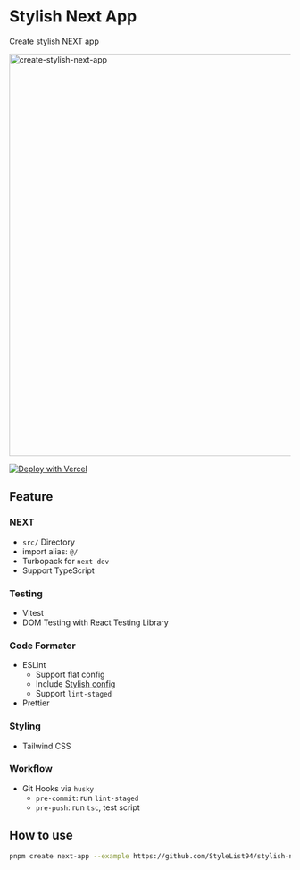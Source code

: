 # Stylish Next App

Create stylish NEXT app

<img src="https://github.com/user-attachments/assets/6ce5d9d0-0352-48dd-a302-a212acb674d2" width="720px" alt="create-stylish-next-app" />

[![Deploy with Vercel](https://vercel.com/button)](https://vercel.com/new/clone?repository-url=https%3A%2F%2Fgithub.com%2FStyleList94%2Fstylish-next-app)

## Feature

### NEXT

- `src/` Directory
- import alias: `@/`
- Turbopack for `next dev` 
- Support TypeScript

### Testing

- Vitest
- DOM Testing with React Testing Library


### Code Formater

- ESLint
  - Support flat config
  - Include [Stylish config](https://github.com/StyleList94/eslint-config-stylish)
  - Support `lint-staged`
- Prettier


### Styling

- Tailwind CSS

### Workflow

- Git Hooks via `husky`
  - `pre-commit`: run `lint-staged`
  - `pre-push`: run `tsc`, test script

## How to use

```bash
pnpm create next-app --example https://github.com/StyleList94/stylish-next-app
```
